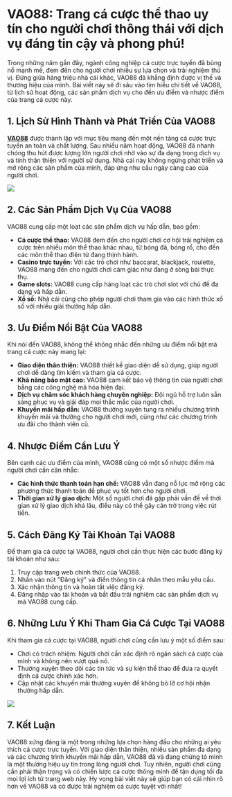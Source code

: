 <h1>VAO88: Trang cá cược thể thao uy tín cho người chơi thông thái với dịch vụ đáng tin cậy và phong phú!</h1><p>Trong những năm gần đây, ngành công nghiệp cá cược trực tuyến đã bùng nổ mạnh mẽ, đem đến cho người chơi nhiều sự lựa chọn và trải nghiệm thú vị. Đứng giữa hàng triệu nhà cái khác, VAO88 đã khẳng định được vị thế và thương hiệu của mình. Bài viết này sẽ đi sâu vào tìm hiểu chi tiết về VAO88, từ lịch sử hoạt động, các sản phẩm dịch vụ cho đến ưu điểm và nhược điểm của trang cá cược này.</p>
<h2>1. Lịch Sử Hình Thành và Phát Triển Của VAO88</h2><p><strong><a href="https://vao88.cloud/">VAO88</a></strong> được thành lập với mục tiêu mang đến một nền tảng cá cược trực tuyến an toàn và chất lượng. Sau nhiều năm hoạt động, VAO88 đã nhanh chóng thu hút được lượng lớn người chơi nhờ vào sự đa dạng trong dịch vụ và tính thân thiện với người sử dụng. Nhà cái này không ngừng phát triển và mở rộng các sản phẩm của mình, đáp ứng nhu cầu ngày càng cao của người chơi.</p>
<img src="https://vao88.com/asset/images/vao88-logo.svg">
<h2>2. Các Sản Phẩm Dịch Vụ Của VAO88</h2><p>VAO88 cung cấp một loạt các sản phẩm dịch vụ hấp dẫn, bao gồm:</p><ul><li><strong>Cá cược thể thao:</strong> VAO88 đem đến cho người chơi cơ hội trải nghiệm cá cược trên nhiều môn thể thao khác nhau, từ bóng đá, bóng rổ, cho đến các môn thể thao điện tử đang thịnh hành.</li><li><strong>Casino trực tuyến:</strong> Với các trò chơi như baccarat, blackjack, roulette, VAO88 mang đến cho người chơi cảm giác như đang ở sòng bài thực thụ.</li><li><strong>Game slots:</strong> VAO88 cung cấp hàng loạt các trò chơi slot với chủ đề đa dạng và hấp dẫn.</li><li><strong>Xổ số:</strong> Nhà cái cũng cho phép người chơi tham gia vào các hình thức xổ số với nhiều giải thưởng hấp dẫn.</li></ul>
<h2>3. Ưu Điểm Nổi Bật Của VAO88</h2><p>Khi nói đến VAO88, không thể không nhắc đến những ưu điểm nổi bật mà trang cá cược này mang lại:</p><ul><li><strong>Giao diện thân thiện:</strong> VAO88 thiết kế giao diện dễ sử dụng, giúp người chơi dễ dàng tìm kiếm và tham gia cá cược.</li><li><strong>Khả năng bảo mật cao:</strong> VAO88 cam kết bảo vệ thông tin của người chơi bằng các công nghệ mã hóa hiện đại.</li><li><strong>Dịch vụ chăm sóc khách hàng chuyên nghiệp:</strong> Đội ngũ hỗ trợ luôn sẵn sàng phục vụ và giải đáp mọi thắc mắc của người chơi.</li><li><strong>Khuyến mãi hấp dẫn:</strong> VAO88 thường xuyên tung ra nhiều chương trình khuyến mãi và thưởng cho người chơi mới, cũng như các chương trình ưu đãi cho thành viên cũ.</li></ul>
<h2>4. Nhược Điểm Cần Lưu Ý</h2><p>Bên cạnh các ưu điểm của mình, VAO88 cũng có một số nhược điểm mà người chơi cần cân nhắc:</p><ul><li><strong>Các hình thức thanh toán hạn chế:</strong> VAO88 vẫn đang nỗ lực mở rộng các phương thức thanh toán để phục vụ tốt hơn cho người chơi.</li><li><strong>Thời gian xử lý giao dịch:</strong> Một số người chơi đã gặp phải vấn đề về thời gian xử lý giao dịch khá lâu, điều này có thể gây cản trở trong việc rút tiền.</li></ul>
<h2>5. Cách Đăng Ký Tài Khoản Tại VAO88</h2><p>Để tham gia cá cược tại VAO88, người chơi cần thực hiện các bước đăng ký tài khoản như sau:</p><ol><li>Truy cập trang web chính thức của VAO88.</li><li>Nhấn vào nút "Đăng ký" và điền thông tin cá nhân theo mẫu yêu cầu.</li><li>Xác nhận thông tin và hoàn tất việc đăng ký.</li><li>Đăng nhập vào tài khoản và bắt đầu trải nghiệm các sản phẩm dịch vụ mà VAO88 cung cấp.</li></ol>
<h2>6. Những Lưu Ý Khi Tham Gia Cá Cược Tại VAO88</h2><p>Khi tham gia cá cược tại VAO88, người chơi cũng cần lưu ý một số điểm sau:</p><ul><li>Chơi có trách nhiệm: Người chơi cần xác định rõ ngân sách cá cược của mình và không nên vượt quá nó.</li><li>Thường xuyên theo dõi các tin tức và sự kiện thể thao để đưa ra quyết định cá cược chính xác hơn.</li><li>Cập nhật các khuyến mãi thường xuyên để không bỏ lỡ cơ hội nhận thưởng hấp dẫn.</li></ul>
<img src="https://drive.google.com/drive/folders/1GqbhzfdDk-6zL17KXAqIXVBY3XIDzlNI">
<h2>7. Kết Luận</h2><p>VAO88 xứng đáng là một trong những lựa chọn hàng đầu cho những ai yêu thích cá cược trực tuyến. Với giao diện thân thiện, nhiều sản phẩm đa dạng và các chương trình khuyến mãi hấp dẫn, VAO88 đã và đang chứng tỏ mình là một thương hiệu uy tín trong lòng người chơi. Tuy nhiên, người chơi cũng cần phải thận trọng và có chiến lược cá cược thông minh để tận dụng tối đa mọi lợi ích từ trang web này. Hy vọng bài viết này sẽ giúp bạn có cái nhìn rõ hơn về VAO88 và có được trải nghiệm cá cược tuyệt vời nhất!</p>
